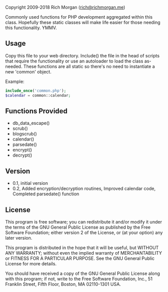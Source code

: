 Copyright 2009-2018 Rich Morgan (rich@richmorgan.me)

Commonly used functions for PHP development aggregated within this class.  Hopefully these static classes will make life easier for those needing this functionality.  YMMV.





Usage
-----
Copy this file to your web directory.  Include() the file in the head of scripts that require the functionality or use an autoloader to load the class as-needed.  These functions are all static so there's no need to instantiate a new 'common' object.

Example:

```php
include_once('common.php');
$calendar = common::calendar;
```


Functions Provided
------------------
 - db_data_escape()
 - scrub()
 - blogscrub()
 - calendar()
 - parsedate()
 - encrypt()
 - decrypt()


Version
-------
 - 0.1, initial version
 - 0.2, Added encryption/decryption routines, Improved calendar code, Completed parsedate() function


License
-------
This program is free software; you can redistribute it and/or modify it under the terms of the GNU General Public License as published by the Free Software Foundation; either version 2 of the License, or (at your option) any later version.

This program is distributed in the hope that it will be useful, but WITHOUT ANY WARRANTY; without even the implied warranty of MERCHANTABILITY or FITNESS FOR A PARTICULAR PURPOSE.  See the GNU General Public License for more details.

You should have received a copy of the GNU General Public License along with this program; if not, write to the Free Software Foundation, Inc., 51 Franklin Street, Fifth Floor, Boston, MA 02110-1301 USA.
